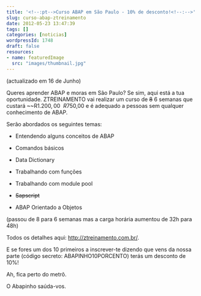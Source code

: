 ```yaml
---
title: '<!--:pt-->Curso ABAP em São Paulo - 10% de desconto!<!--:-->'
slug: curso-abap-ztreinamento
date: 2012-05-23 13:47:39
tags: []
categories: [noticias]
wordpressId: 1748
draft: false
resources:
- name: featuredImage
  src: "images/thumbnail.jpg"
---
```

(actualizado em 16 de Junho)

Queres aprender ABAP e moras em São Paulo? Se sim, aqui está a tua oportunidade. ZTREINAMENTO vai realizar um curso de ~~8~~ 6 semanas que custará ~~R$1.200,00~~ R$750,00 e é adequado a pessoas sem qualquer conhecimento de ABAP.

Serão abordados os seguintes temas:

  * Entendendo alguns conceitos de ABAP

  * Comandos básicos

  * Data Dictionary

  * Trabalhando com funções

  * Trabalhando com module pool

  * ~~Sapscript~~

  * ABAP Orientado a Objetos

(passou de 8 para 6 semanas mas a carga horária aumentou de 32h para 48h)

Todos os detalhes aqui: <http://ztreinamento.com.br/>.

E se fores um dos 10 primeiros a inscrever-te dizendo que vens da nossa parte (código secreto: ABAPINHO10PORCENTO) terás um desconto de 10%!

Ah, fica perto do metrô.

O Abapinho saúda-vos.
